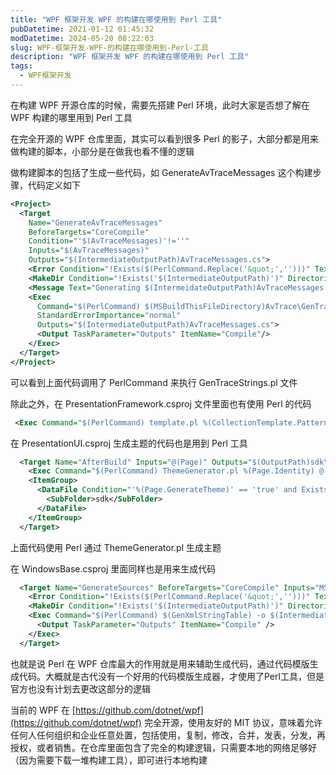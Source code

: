 ```yaml
---
title: "WPF 框架开发 WPF 的构建在哪使用到 Perl 工具"
pubDatetime: 2021-01-12 01:45:32
modDatetime: 2024-05-20 08:22:03
slug: WPF-框架开发-WPF-的构建在哪使用到-Perl-工具
description: "WPF 框架开发 WPF 的构建在哪使用到 Perl 工具"
tags:
  - WPF框架开发
---
```





在构建 WPF 开源仓库的时候，需要先搭建 Perl 环境，此时大家是否想了解在 WPF 构建的哪里用到 Perl 工具

<!--more-->


<!-- CreateTime:2021/1/12 9:45:32 -->

<!-- 标签：WPF框架开发 -->
<!-- 发布 -->

在完全开源的 WPF 仓库里面，其实可以看到很多 Perl 的影子，大部分都是用来做构建的脚本，小部分是在做我也看不懂的逻辑

做构建脚本的包括了生成一些代码，如 GenerateAvTraceMessages 这个构建步骤，代码定义如下

```xml
<Project>
  <Target
    Name="GenerateAvTraceMessages"
    BeforeTargets="CoreCompile"
    Condition="'$(AvTraceMessages)'!=''"
    Inputs="$(AvTraceMessages)"
    Outputs="$(IntermediateOutputPath)AvTraceMessages.cs">
    <Error Condition="!Exists($(PerlCommand.Replace('&quot;','')))" Text="Perl is not found: PerlCommand=$(PerlCommand)" />
    <MakeDir Condition="!Exists('$(IntermediateOutputPath)')" Directories="$(IntermediateOutputPath)" />
    <Message Text="Generating $(IntermeidateOutputPath)AvTraceMessages.cs from $(AvTraceMessages)"/>
    <Exec
      Command="$(PerlCommand) $(MSBuildThisFileDirectory)AvTrace\GenTraceStrings.pl -o $(IntermediateOutputPath)AvTraceMessages.cs -i $(AvTraceMessages)"
      StandardErrorImportance="normal"
      Outputs="$(IntermediateOutputPath)AvTraceMessages.cs">
      <Output TaskParameter="Outputs" ItemName="Compile"/>
    </Exec>
  </Target>
</Project>
```

可以看到上面代码调用了 PerlCommand 来执行 GenTraceStrings.pl 文件

除此之外，在 PresentationFramework.csproj 文件里面也有使用 Perl 的代码

```xml
 <Exec Command="$(PerlCommand) template.pl %(CollectionTemplate.Pattern) %(CollectionTemplate.Template) &gt; $(IntermediateOutputPath)\%(CollectionTemplate.Identity)" Outputs="$(IntermediateOutputPath)\%(CollectionTemplate.Identity)" StandardOutputImportance="normal" />
```

在 PresentationUI.csproj 生成主题的代码也是用到 Perl 工具

```xml
  <Target Name="AfterBuild" Inputs="@(Page)" Outputs="$(OutputPath)sdk\PUI.%(Page.Filename)%(Page.Extension)">
    <Exec Command="$(PerlCommand) ThemeGenerator.pl %(Page.Identity) @(Page -> '$(IntermediateOutputPath)PUI.%(Filename)%(Extension)')" Condition="'%(Page.GenerateTheme)' == 'true'" StandardOutputImportance="normal" />
    <ItemGroup>
      <DataFile Condition="'%(Page.GenerateTheme)' == 'true' and Exists('$(IntermediateOutputPath)PUI.%(Page.Filename)%(Page.Extension)')" Include="$(IntermediateOutputPath)PUI.%(Page.Filename)%(Page.Extension)">
        <SubFolder>sdk</SubFolder>
      </DataFile>
    </ItemGroup>
  </Target>
```

上面代码使用 Perl 通过 ThemeGenerator.pl 生成主题

在 WindowsBase.csproj 里面同样也是用来生成代码

```xml
  <Target Name="GenerateSources" BeforeTargets="CoreCompile" Inputs="MS\Internal\IO\Packaging\PackageXmlNamespaces.txt;MS\Internal\IO\Packaging\PackageXmlStrings.txt;" Outputs="$(IntermediateOutputPath)\PackageXmlStringTable.cs">
    <Error Condition="!Exists($(PerlCommand.Replace('&quot;','')))" Text="Perl is not found: PerlCommand=$(PerlCommand)" />
    <MakeDir Condition="!Exists('$(IntermediateOutputPath)')" Directories="$(IntermediateOutputPath)" />
    <Exec Command="$(PerlCommand) $(GenXmlStringTable) -o $(IntermediateOutputPath)\PackageXmlStringTable.cs -n MS\Internal\IO\Packaging\PackageXmlNamespaces.txt -x MS\Internal\IO\Packaging\PackageXmlStrings.txt -e MS.Internal.IO.Packaging.PackageXmlEnum -c MS.Internal.IO.Packaging.PackageXmlStringTable" StandardOutputImportance="normal" Outputs="$(IntermediateOutputPath)\PackageXmlStringTable.cs">
      <Output TaskParameter="Outputs" ItemName="Compile" />
    </Exec>
  </Target>
```

也就是说 Perl 在 WPF 仓库最大的作用就是用来辅助生成代码，通过代码模版生成代码。大概就是古代没有一个好用的代码模版生成器，才使用了Perl工具，但是官方也没有计划去更改这部分的逻辑

当前的 WPF 在 [https://github.com/dotnet/wpf](https://github.com/dotnet/wpf) 完全开源，使用友好的 MIT 协议，意味着允许任何人任何组织和企业任意处置，包括使用，复制，修改，合并，发表，分发，再授权，或者销售。在仓库里面包含了完全的构建逻辑，只需要本地的网络足够好（因为需要下载一堆构建工具），即可进行本地构建

